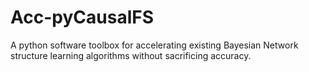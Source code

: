 # Acc-pyCausalFS
A python software toolbox for accelerating existing Bayesian Network structure learning algorithms without sacrificing accuracy.
